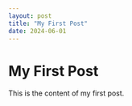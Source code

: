 ```yaml
---
layout: post
title: "My First Post"
date: 2024-06-01
---
```


# My First Post

This is the content of my first post.
